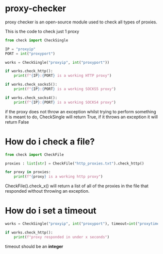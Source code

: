 # proxy-checker
proxy checker is an open-source module used to check all types of proxies.

This is the code to check just 1 proxy

```python
from check import CheckSingle

IP = "proxyip"
PORT = int("proxyport")

works = CheckSingle("proxyip", int("proxyport"))

if works.check_http():
    print(f"{IP}:{PORT} is a working HTTP proxy")

if works.check_socks5():
    print(f"{IP}:{PORT} is a working SOCKS5 proxy")

if works.check_socks4():
    print(f"{IP}:{PORT} is a working SOCKS4 proxy")
```

if the proxy does not throw an exception whilst trying to perform something it is meant to do, CheckSingle will return True, if it throws an exception it will return False


# How do i check a file?
```python
from check import CheckFile

proxies : list[str] = CheckFile("http_proxies.txt").check_http()

for proxy in proxies:
    print(f"{proxy} is a working http proxy")
```

CheckFile().check_x() will return a list of all of the proxies in the file that responded without throwing an exception.

# How do i set a timeout
```python
works = CheckSingle("proxyip", int("proxyport"), timeout=int("proxytimeout"))

if works.check_http():
    print(f"proxy responded in under x seconds")

```
timeout should be an **integer**